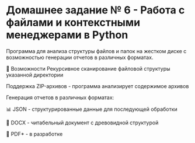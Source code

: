 # Домашнее задание № 6 - Работа с файлами и контекстными менеджерами в Python
Программа для анализа структуры файлов и папок на жестком диске с возможностью генерации отчетов в различных форматах.

🚀 Возможности
Рекурсивное сканирование файловой структуры указанной директории

Поддержка ZIP-архивов - программа анализирует содержимое архивов

Генерация отчетов в различных форматах:

📊 JSON - структурированные данные для последующей обработки

📝 DOCX - читабельный документ с древовидной структурой

📄 PDF* - в разработке